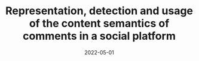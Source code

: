 ---
title: 'Representation, detection and usage of the content semantics of comments in a social platform'
collection: publications
permalink: /publication/2022-Journal of Information Science-Representation,-detection.md
excerpt: 'G. Bonifazi, F. Cauteruccio, E. Corradini, M. Marchetti, G. Terracina, D. Ursino, L. Virgili'
date: 2022-05-01
venue: 'Journal of Information Science'
link: 'https://doi.org/10.1177/01655515221087663'
location: 'DII, Polytechnic University of Marche; DEMACS, University of Calabria'
---